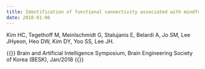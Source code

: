```yaml
---
title: Identification of functional connectivity associated with mindfulness based on mediation analysis in real-time fMRI neurofeedback
date: 2018-01-06
---
```


Kim HC, Tegethoff M, Meinlschmidt G, Stalujanis E, Belardi A, Jo SM, Lee JHyeon, Heo DW, Kim DY, Yoo SS, Lee JH.

{{<format bright-green>}}
Brain and Artificial Intelligence Symposium, Brain Engineering Society of Korea (BESK), Jan/2018
{{</format>}}
